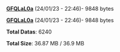 [**GFQLaL0a**](/data/GFQLaL0a.txt) (24/01/23 - 22:46)- 9848 bytes

[**GFQLaL0a**](/data/GFQLaL0a.txt) (24/01/23 - 22:46)- 9848 bytes

**Total Datas**: 6240

**Total Size**: 36.87 MB / 36.9 MB